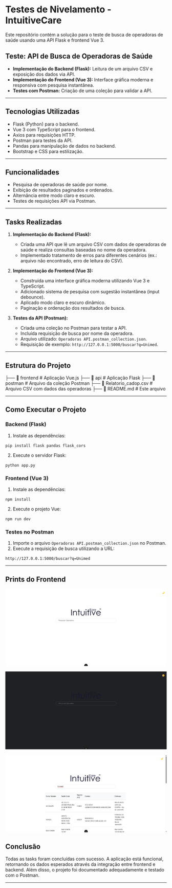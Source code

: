 # Testes de Nivelamento - IntuitiveCare

Este repositório contém a solução para o teste de busca de operadoras de saúde usando uma API Flask e frontend Vue 3.

## Teste: API de Busca de Operadoras de Saúde

- **Implementação do Backend (Flask):** Leitura de um arquivo CSV e exposição dos dados via API.
- **Implementação do Frontend (Vue 3):** Interface gráfica moderna e responsiva com pesquisa instantânea.
- **Testes com Postman:** Criação de uma coleção para validar a API.

---

## Tecnologias Utilizadas

- Flask (Python) para o backend.
- Vue 3 com TypeScript para o frontend.
- Axios para requisições HTTP.
- Postman para testes da API.
- Pandas para manipulação de dados no backend.
- Bootstrap e CSS para estilização.

---

## Funcionalidades

- Pesquisa de operadoras de saúde por nome.
- Exibição de resultados paginados e ordenados.
- Alternância entre modo claro e escuro.
- Testes de requisições API via Postman.

---

## Tasks Realizadas

1. **Implementação do Backend (Flask):**
   - Criada uma API que lê um arquivo CSV com dados de operadoras de saúde e realiza consultas baseadas no nome da operadora.
   - Implementado tratamento de erros para diferentes cenários (ex.: arquivo não encontrado, erro de leitura do CSV).

2. **Implementação do Frontend (Vue 3):**
   - Construída uma interface gráfica moderna utilizando Vue 3 e TypeScript.
   - Adicionado sistema de pesquisa com sugestão instantânea (input debounce).
   - Aplicado modo claro e escuro dinâmico.
   - Paginação e ordenação dos resultados de busca.

3. **Testes da API (Postman):**
   - Criada uma coleção no Postman para testar a API.
   - Incluída requisição de busca por nome da operadora.
   - Arquivo utilizado: `Operadoras API.postman_collection.json`.
   - Requisição de exemplo: `http://127.0.0.1:5000/buscar?q=Unimed`.

---
## Estrutura do Projeto


├── 📁 frontend         # Aplicação Vue.js
├── 📁 api          # Aplicação Flask
├── 📁 postman          # Arquivo da coleção Postman
├── 📄 Relatorio_cadop.csv   # Arquivo CSV com dados das operadoras
├── 📄 README.md        # Este arquivo


---

## Como Executar o Projeto

### Backend (Flask)

1. Instale as dependências:
```
pip install flask pandas flask_cors
```
2. Execute o servidor Flask:
```
python app.py
```

### Frontend (Vue 3)

1. Instale as dependências:
```
npm install
```
2. Execute o projeto Vue:
```
npm run dev
```

### Testes no Postman

1. Importe o arquivo `Operadoras API.postman_collection.json` no Postman.
2. Execute a requisição de busca utilizando a URL:
```
http://127.0.0.1:5000/buscar?q=Unimed
```

---

## Prints do Frontend

![alt text](assets\image.png)


![alt text](assets\temaescuro.png)

![alt text](assets\pesquisa.png)

## Conclusão

Todas as tasks foram concluídas com sucesso. A aplicação está funcional, retornando os dados esperados através da integração entre frontend e backend. Além disso, o projeto foi documentado adequadamente e testado com o Postman.

---




